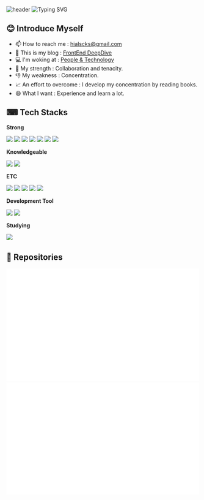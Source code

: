 ![header](https://capsule-render.vercel.app/api?type=Waving&color=timeGradient&height=230&section=header&text=KimMinchan95&fontAlign=65&fontAlignY=36&desc=FrontEnd&descAlign=88.5&descAlignY=50&animation=twinkling)
![Typing SVG](https://readme-typing-svg.herokuapp.com/?lines=Hello+There!👋;Welcome+To+My+Github&height=45&size=32&color=1cff54)

😊 Introduce Myself
--

- 📫 How to reach me : hialscks@gmail.com
- 📗 This is my blog : [FrontEnd DeepDive](https://velog.io/@pest95)
- 💻 I'm woking at : [People & Technology](https://www.pntbiz.co.kr)
- 💪 My strength : Collaboration and tenacity.
- 👎 My weakness : Concentration.
- 📈 An effort to overcome : I develop my concentration by reading books.
- 😄 What I want : Experience and learn a lot.

⌨ Tech Stacks
--

**Strong**

<img src="https://img.shields.io/badge/JavaScript-F7DF1E?style=flat&logo=JavaScript&logoColor=white"/> <img src="https://img.shields.io/badge/HTML-E34F26?style=flat&logo=HTML5&logoColor=white"/> <img src="https://img.shields.io/badge/CSS-1572B6?style=flat&logo=CSS3&logoColor=white"/> <img src="https://img.shields.io/badge/React-61DAFB?style=flat&logo=React&logoColor=white"/> 
<img src="https://img.shields.io/badge/Redux-764ABC?style=flat&logo=Redux&logoColor=white"/> <img src="https://img.shields.io/badge/StyledComponents-DB7093?style=flat&logo=styledComponents&logoColor=white"/> <img src="https://img.shields.io/badge/SASS-CC6699?style=flat&logo=SASS&logoColor=white"/>

**Knowledgeable**

<img src="https://img.shields.io/badge/TypeScript-3178C6?style=flat&logo=TypeScript&logoColor=white"/> <img src="https://img.shields.io/badge/Node.js-339933?style=flat&logo=Node.js&logoColor=white"/> 

**ETC**

<img src="https://img.shields.io/badge/GitHub-181717?style=flat-square&logo=GitHub&logoColor=white"/> <img src="https://img.shields.io/badge/Figma-F24E1E?style=flat&logo=Figma&logoColor=white"/> <img src="https://img.shields.io/badge/Notion-000000?style=flat&logo=Notion&logoColor=white"/> <img src="https://img.shields.io/badge/Jenkins-D24939?style=flat&logo=Jenkins&logoColor=white"/> <img src="https://img.shields.io/badge/Slack-4A154B?style=flat&logo=Slack&logoColor=white"/>

**Development Tool**

<img src="https://img.shields.io/badge/IntelliJ IDEA-000000?style=flat-square&logo=IntelliJIDEA&logoColor=white"/> <img src="https://img.shields.io/badge/Visual Studio Code-007ACC?style=flat-square&logo=VisualStudioCode&logoColor=white"/>

**Studying**

<img src="https://img.shields.io/badge/Next.js-white?style=flat&logo=Next.js&logoColor=black"/>


💾 Repositories
--

![](https://raw.githubusercontent.com/KimMinchan95/github-stats-transparent/output/generated/overview.svg)
![](https://raw.githubusercontent.com/KimMinchan95/github-stats-transparent/output/generated/languages.svg)

<!--
**KimMinchan95/KimMinchan95** is a ✨ _special_ ✨ repository because its `README.md` (this file) appears on your GitHub profile.

Here are some ideas to get you started:

- 🔭 I’m currently working on ...
- 🌱 I’m currently learning ...
- 👯 I’m looking to collaborate on ...
- 🤔 I’m looking for help with ...
- 💬 Ask me about ...
- 📫 How to reach me: ...
- 😄 Pronouns: ...
- ⚡ Fun fact: ...
-->
